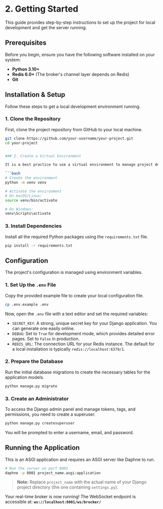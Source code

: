 # 2. Getting Started

This guide provides step-by-step instructions to set up the project for local development and get the server running.

## Prerequisites

Before you begin, ensure you have the following software installed on your system:

-   **Python 3.10+**
-   **Redis 6.0+** (The broker's channel layer depends on Redis)
-   **Git**

## Installation & Setup

Follow these steps to get a local development environment running.

### 1. Clone the Repository

First, clone the project repository from GitHub to your local machine.

```bash
git clone https://github.com/your-username/your-project.git
cd your-project


### 2. Create a Virtual Environment

It is a best practice to use a virtual environment to manage project dependencies.

```bash
# Create the environment
python -m venv venv

# Activate the environment
# On macOS/Linux:
source venv/bin/activate

# On Windows:
venv\Scripts\activate
```

### 3. Install Dependencies

Install all the required Python packages using the `requirements.txt` file.

```bash
pip install -r requirements.txt
```

## Configuration

The project's configuration is managed using environment variables.

### 1. Set Up the `.env` File

Copy the provided example file to create your local configuration file.

```bash
cp .env.example .env
```

Now, open the `.env` file with a text editor and set the required variables:

-   `SECRET_KEY`: A strong, unique secret key for your Django application. You can generate one easily online.
-   `DEBUG`: Set to `True` for development mode, which provides detailed error pages. Set to `False` in production.
-   `REDIS_URL`: The connection URL for your Redis instance. The default for a local installation is typically `redis://localhost:6379/1`.

### 2. Prepare the Database

Run the initial database migrations to create the necessary tables for the application models.

```bash
python manage.py migrate
```

### 3. Create an Administrator

To access the Django admin panel and manage tokens, tags, and permissions, you need to create a superuser.

```bash
python manage.py createsuperuser
```
You will be prompted to enter a username, email, and password.

## Running the Application

This is an ASGI application and requires an ASGI server like Daphne to run.

```bash
# Run the server on port 8001
daphne -p 8001 project_name.asgi:application
```

> **Note:** Replace `project_name` with the actual name of your Django project directory (the one containing `settings.py`).

Your real-time broker is now running! The WebSocket endpoint is accessible at:
**`ws://localhost:8001/ws/brocker/`**
